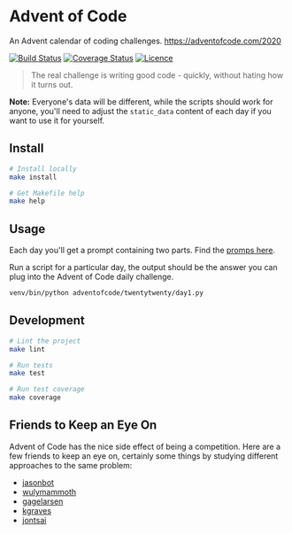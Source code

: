 # Advent of Code

An Advent calendar of coding challenges. https://adventofcode.com/2020

[![Build Status](https://travis-ci.com/Justintime50/adventofcode.svg?branch=main)](https://travis-ci.com/Justintime50/adventofcode)
[![Coverage Status](https://coveralls.io/repos/github/Justintime50/adventofcode/badge.svg?branch=main)](https://coveralls.io/github/Justintime50/adventofcode?branch=main)
[![Licence](https://img.shields.io/github/license/justintime50/adventofcode)](LICENSE)

> The real challenge is writing good code - quickly, without hating how it turns out.

**Note:** Everyone's data will be different, while the scripts should work for anyone, you'll need to adjust the `static_data` content of each day if you want to use it for yourself.

## Install

```bash
# Install locally
make install

# Get Makefile help
make help
```

## Usage

Each day you'll get a prompt containing two parts. Find the [promps here](prompts).

Run a script for a particular day, the output should be the answer you can plug into the Advent of Code daily challenge.

```bash
venv/bin/python adventofcode/twentytwenty/day1.py
```

## Development

```bash
# Lint the project
make lint

# Run tests
make test

# Run test coverage
make coverage
```

## Friends to Keep an Eye On

Advent of Code has the nice side effect of being a competition. Here are a few friends to keep an eye on, certainly some things by studying different approaches to the same problem:

* [jasonbot](https://github.com/jasonbot/2020-advent-of-code)
* [wulymammoth](https://github.com/wulymammoth/advent_of_code_2020)
* [gagelarsen](https://github.com/gagelarsen/adventofcode)
* [kgraves](https://github.com/kgraves/advent_of_code)
* [jontsai](https://github.com/hacktoolkit/code_challenges/tree/master/adventofcode/2020)
